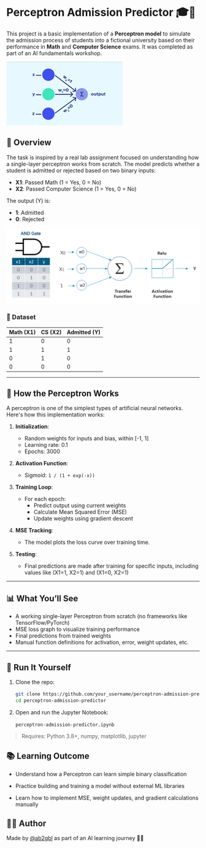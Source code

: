 # Perceptron Admission Predictor 🎓🧠

This project is a basic implementation of a **Perceptron model** to simulate the admission process of students into a fictional university based on their performance in **Math** and **Computer Science** exams. It was completed as part of an AI fundamentals workshop.

![image](./images/perceptron1.png)

## 📌 Overview

The task is inspired by a real lab assignment focused on understanding how a single-layer perceptron works from scratch. The model predicts whether a student is admitted or rejected based on two binary inputs:

- **X1**: Passed Math (1 = Yes, 0 = No)
- **X2**: Passed Computer Science (1 = Yes, 0 = No)

The output (Y) is:

- **1**: Admitted
- **0**: Rejected

![image2](./images/perceptron2.png)

### 🧮 Dataset

| Math (X1) | CS (X2) | Admitted (Y) |
| --------- | ------- | ------------ |
| 1         | 0       | 0            |
| 1         | 1       | 1            |
| 0         | 1       | 0            |
| 0         | 0       | 0            |

---

## 🧠 How the Perceptron Works

A perceptron is one of the simplest types of artificial neural networks. Here's how this implementation works:

1. **Initialization**:

   - Random weights for inputs and bias, within [-1, 1]
   - Learning rate: 0.1
   - Epochs: 3000

2. **Activation Function**:

   - Sigmoid: `1 / (1 + exp(-x))`

3. **Training Loop**:

   - For each epoch:
     - Predict output using current weights
     - Calculate Mean Squared Error (MSE)
     - Update weights using gradient descent

4. **MSE Tracking**:

   - The model plots the loss curve over training time.

5. **Testing**:
   - Final predictions are made after training for specific inputs, including values like (X1=1, X2=1) and (X1=0, X2=1)

---

## 📊 What You’ll See

- A working single-layer Perceptron from scratch (no frameworks like TensorFlow/PyTorch)
- MSE loss graph to visualize training performance
- Final predictions from trained weights
- Manual function definitions for activation, error, weight updates, etc.

---

## 🚀 Run It Yourself

1. Clone the repo:
   ```bash
   git clone https://github.com/your_username/perceptron-admission-predictor
   cd perceptron-admission-predictor
   ```
2. Open and run the Jupyter Notebook:

   `perceptron-admission-predictor.ipynb`

> Requires: Python 3.8+, numpy, matplotlib, jupyter

## 📚 Learning Outcome

- Understand how a Perceptron can learn simple binary classification

- Practice building and training a model without external ML libraries

- Learn how to implement MSE, weight updates, and gradient calculations manually

## 🧑‍💻 Author

Made by [@ab2gbl](https://ab2gbl-portfolio.vercel.app/) as part of an AI learning journey 👨‍🎓
